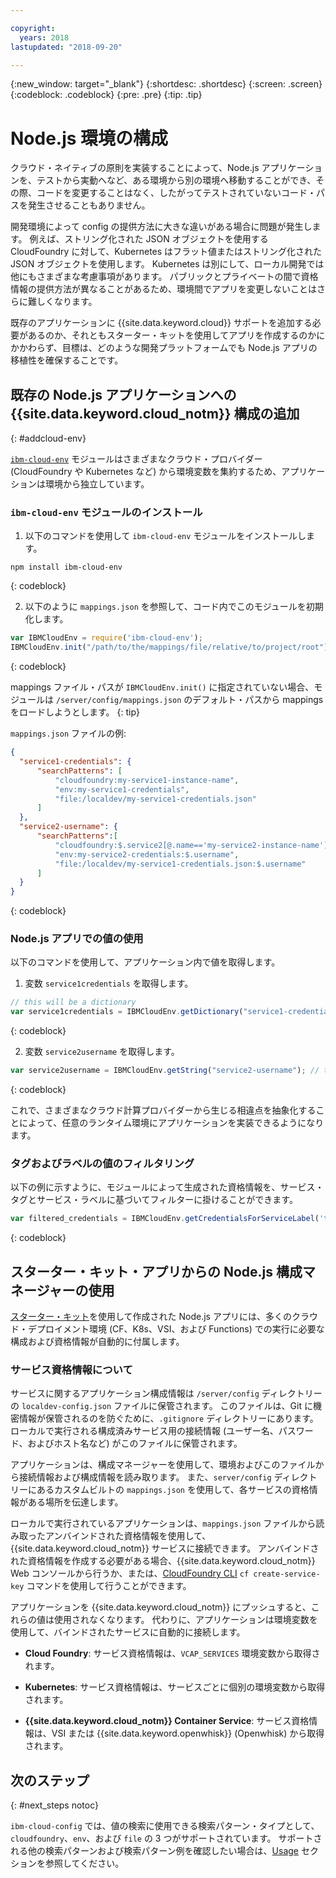 ```yaml
---

copyright:
  years: 2018
lastupdated: "2018-09-20"

---
```

{:new_window: target="_blank"}
{:shortdesc: .shortdesc}
{:screen: .screen}
{:codeblock: .codeblock}
{:pre: .pre}
{:tip: .tip}

# Node.js 環境の構成

クラウド・ネイティブの原則を実装することによって、Node.js アプリケーションを、テストから実動へなど、ある環境から別の環境へ移動することができ、その際、コードを変更することはなく、したがってテストされていないコード・パスを発生させることもありません。

開発環境によって config の提供方法に大きな違いがある場合に問題が発生します。 例えば、ストリング化された JSON オブジェクトを使用する CloudFoundry に対して、Kubernetes はフラット値またはストリング化された JSON オブジェクトを使用します。 Kubernetes は別にして、ローカル開発では他にもさまざまな考慮事項があります。 パブリックとプライベートの間で資格情報の提供方法が異なることがあるため、環境間でアプリを変更しないことはさらに難しくなります。

既存のアプリケーションに {{site.data.keyword.cloud}} サポートを追加する必要があるのか、それともスターター・キットを使用してアプリを作成するのかにかかわらず、目標は、どのような開発プラットフォームでも Node.js アプリの移植性を確保することです。

## 既存の Node.js アプリケーションへの {{site.data.keyword.cloud_notm}} 構成の追加
{: #addcloud-env}

[`ibm-cloud-env`](https://github.com/ibm-developer/ibm-cloud-env) モジュールはさまざまなクラウド・プロバイダー (CloudFoundry や Kubernetes など) から環境変数を集約するため、アプリケーションは環境から独立しています。

### `ibm-cloud-env` モジュールのインストール
1. 以下のコマンドを使用して `ibm-cloud-env` モジュールをインストールします。
  ```
  npm install ibm-cloud-env
  ```
  {: codeblock}

2. 以下のように `mappings.json` を参照して、コード内でこのモジュールを初期化します。
  ```js
  var IBMCloudEnv = require('ibm-cloud-env');
  IBMCloudEnv.init("/path/to/the/mappings/file/relative/to/project/root");
  ```
  {: codeblock}

  mappings ファイル・パスが `IBMCloudEnv.init()` に指定されていない場合、モジュールは `/server/config/mappings.json` のデフォルト・パスから mappings をロードしようとします。
  {: tip}

  `mappings.json` ファイルの例:
  ```json
  {
    "service1-credentials": {
        "searchPatterns": [
            "cloudfoundry:my-service1-instance-name", 
            "env:my-service1-credentials", 
            "file:/localdev/my-service1-credentials.json" 
        ]
    },
    "service2-username": {
        "searchPatterns":[
            "cloudfoundry:$.service2[@.name=='my-service2-instance-name'].credentials.username",
            "env:my-service2-credentials:$.username",
            "file:/localdev/my-service1-credentials.json:$.username" 
        ]
    }
  }
  ```
  {: codeblock}

### Node.js アプリでの値の使用
以下のコマンドを使用して、アプリケーション内で値を取得します。

1. 変数 `service1credentials` を取得します。
  ```js
  // this will be a dictionary
  var service1credentials = IBMCloudEnv.getDictionary("service1-credentials");
  ```
  {: codeblock}

2. 変数 `service2username` を取得します。
  ```js
  var service2username = IBMCloudEnv.getString("service2-username"); // this will be a string
  ```
  {: codeblock}

これで、さまざまなクラウド計算プロバイダーから生じる相違点を抽象化することによって、任意のランタイム環境にアプリケーションを実装できるようになります。

### タグおよびラベルの値のフィルタリング
以下の例に示すように、モジュールによって生成された資格情報を、サービス・タグとサービス・ラベルに基づいてフィルターに掛けることができます。
```js
var filtered_credentials = IBMCloudEnv.getCredentialsForServiceLabel('tag', 'label', credentials)); // returns a Json with credentials for specified service tag and label
```
{: codeblock}

## スターター・キット・アプリからの Node.js 構成マネージャーの使用

[スターター・キット](https://console.bluemix.net/developer/appservice/starter-kits/)を使用して作成された Node.js アプリには、多くのクラウド・デプロイメント環境 (CF、K8s、VSI、および Functions) での実行に必要な構成および資格情報が自動的に付属します。

### サービス資格情報について

サービスに関するアプリケーション構成情報は `/server/config` ディレクトリーの `localdev-config.json` ファイルに保管されます。 このファイルは、Git に機密情報が保管されるのを防ぐために、`.gitignore` ディレクトリーにあります。 ローカルで実行される構成済みサービス用の接続情報 (ユーザー名、パスワード、およびホスト名など) がこのファイルに保管されます。

アプリケーションは、構成マネージャーを使用して、環境およびこのファイルから接続情報および構成情報を読み取ります。 また、`server/config` ディレクトリーにあるカスタムビルトの `mappings.json` を使用して、各サービスの資格情報がある場所を伝達します。

ローカルで実行されているアプリケーションは、`mappings.json` ファイルから読み取ったアンバインドされた資格情報を使用して、{{site.data.keyword.cloud_notm}} サービスに接続できます。 アンバインドされた資格情報を作成する必要がある場合、{{site.data.keyword.cloud_notm}} Web コンソールから行うか、または、[CloudFoundry CLI](https://docs.cloudfoundry.org/cf-cli/) `cf create-service-key` コマンドを使用して行うことができます。

アプリケーションを {{site.data.keyword.cloud_notm}} にプッシュすると、これらの値は使用されなくなります。 代わりに、アプリケーションは環境変数を使用して、バインドされたサービスに自動的に接続します。

* **Cloud Foundry**: サービス資格情報は、`VCAP_SERVICES` 環境変数から取得されます。

* **Kubernetes**: サービス資格情報は、サービスごとに個別の環境変数から取得されます。

* **{{site.data.keyword.cloud_notm}} Container Service**: サービス資格情報は、VSI または {{site.data.keyword.openwhisk}} (Openwhisk) から取得されます。


## 次のステップ
{: #next_steps notoc}

`ibm-cloud-config` では、値の検索に使用できる検索パターン・タイプとして、`cloudfoundry`、`env`、および `file` の 3 つがサポートされています。 サポートされる他の検索パターンおよび検索パターン例を確認したい場合は、[Usage](https://github.com/ibm-developer/ibm-cloud-env#usage) セクションを参照してください。
